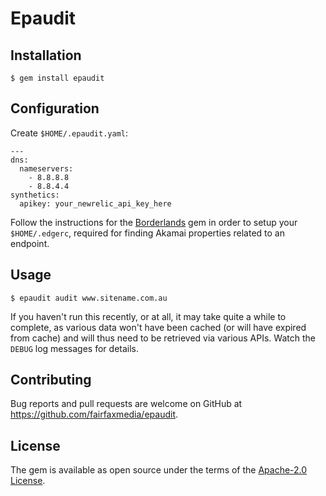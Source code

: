 # Epaudit

## Installation

    $ gem install epaudit

## Configuration

Create `$HOME/.epaudit.yaml`:

    ---
    dns:
      nameservers:
        - 8.8.8.8
        - 8.8.4.4
    synthetics:
      apikey: your_newrelic_api_key_here

Follow the instructions for the [Borderlands](https://github.com/fairfaxmedia/borderlands)
gem in order to setup your `$HOME/.edgerc`, required for finding Akamai properties related
to an endpoint.

## Usage

    $ epaudit audit www.sitename.com.au

If you haven't run this recently, or at all, it may take quite a while
to complete, as various data won't have been cached (or will have
expired from cache) and will thus need to be retrieved via various APIs.
Watch the `DEBUG` log messages for details.

## Contributing

Bug reports and pull requests are welcome on GitHub at
https://github.com/fairfaxmedia/epaudit.

## License

The gem is available as open source under the terms of the [Apache-2.0 License](http://opensource.org/licenses/Apache-2.0).

